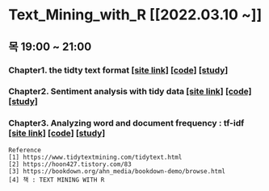 # Text_Mining_with_R [[2022.03.10 ~]]

## 목 19:00 ~ 21:00

### Chapter1. the tidty text format [[site link]](https://blog.naver.com/soodagnu/222672298564) [[code]](https://github.com/jihyeheo/Text_Mining_with_R/blob/main/Chapter.1.R) [[study]](https://github.com/jihyeheo/Text_Mining_with_R/blob/main/Chapter1study.ipynb)

### Chapter2. Sentiment analysis with tidy data [[site link]](https://blog.naver.com/soodagnu/222674461246) [[code]](https://github.com/jihyeheo/Text_Mining_with_R/blob/main/Chapter2.R) [[study]](https://github.com/jihyeheo/Text_Mining_with_R/blob/main/Chapter2study.ipynb)

### Chapter3. Analyzing word and document frequency : tf-idf [[site link]]() [[code]]() [[study]](https://github.com/jihyeheo/Text_Mining_with_R/blob/main/Chapter3study.ipynb)


```
Reference
[1] https://www.tidytextmining.com/tidytext.html
[2] https://hoon427.tistory.com/83
[3] https://bookdown.org/ahn_media/bookdown-demo/browse.html
[4] 책 : TEXT MINING WITH R
```
